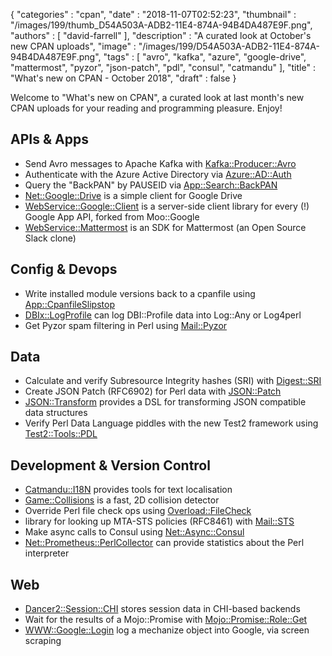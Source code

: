 {
   "categories" : "cpan",
   "date" : "2018-11-07T02:52:23",
   "thumbnail" : "/images/199/thumb_D54A503A-ADB2-11E4-874A-94B4DA487E9F.png",
   "authors" : [
      "david-farrell"
   ],
   "description" : "A curated look at October's new CPAN uploads",
   "image" : "/images/199/D54A503A-ADB2-11E4-874A-94B4DA487E9F.png",
   "tags" : [
      "avro",
      "kafka",
      "azure",
      "google-drive",
      "mattermost",
      "pyzor",
      "json-patch",
      "pdl",
      "consul",
      "catmandu"
   ],
   "title" : "What's new on CPAN - October 2018",
   "draft" : false
}


Welcome to "What's new on CPAN", a curated look at last month's new CPAN uploads for your reading and programming pleasure. Enjoy!

APIs & Apps
-----------
* Send Avro messages to Apache Kafka with [Kafka::Producer::Avro](https://metacpan.org/pod/Kafka::Producer::Avro)
* Authenticate with the Azure Active Directory via [Azure::AD::Auth](https://metacpan.org/pod/Azure::AD::Auth)
* Query the "BackPAN" by PAUSEID via [App::Search::BackPAN](https://metacpan.org/pod/App::Search::BackPAN)
* [Net::Google::Drive](https://metacpan.org/pod/Net::Google::Drive) is a simple client for Google Drive
* [WebService::Google::Client](https://metacpan.org/pod/WebService::Google::Client) is a server-side client library for every (!) Google App API, forked from Moo::Google
* [WebService::Mattermost](https://metacpan.org/pod/WebService::Mattermost) is an SDK for Mattermost (an Open Source Slack clone)


Config & Devops
---------------
* Write installed module versions back to a cpanfile using [App::CpanfileSlipstop](https://metacpan.org/pod/App::CpanfileSlipstop)
* [DBIx::LogProfile](https://metacpan.org/pod/DBIx::LogProfile) can log DBI::Profile data into Log::Any or Log4perl
* Get Pyzor spam filtering in Perl using [Mail::Pyzor](https://metacpan.org/pod/Mail::Pyzor)


Data
----
* Calculate and verify Subresource Integrity hashes (SRI) with [Digest::SRI](https://metacpan.org/pod/Digest::SRI)
* Create JSON Patch (RFC6902) for Perl data with [JSON::Patch](https://metacpan.org/pod/JSON::Patch)
* [JSON::Transform](https://metacpan.org/pod/JSON::Transform) provides a DSL for transforming JSON compatible data structures
* Verify Perl Data Language piddles with the new Test2 framework using [Test2::Tools::PDL](https://metacpan.org/pod/Test2::Tools::PDL)


Development & Version Control
-----------------------------
* [Catmandu::I18N](https://metacpan.org/pod/Catmandu::I18N) provides tools for text localisation
* [Game::Collisions](https://metacpan.org/pod/Game::Collisions) is a fast, 2D collision detector
* Override Perl file check ops using [Overload::FileCheck](https://metacpan.org/pod/Overload::FileCheck)
* library for looking up MTA-STS policies (RFC8461) with [Mail::STS](https://metacpan.org/pod/Mail::STS)
* Make async calls to Consul using [Net::Async::Consul](https://metacpan.org/pod/Net::Async::Consul)
* [Net::Prometheus::PerlCollector](https://metacpan.org/pod/Net::Prometheus::PerlCollector) can provide statistics about the Perl interpreter


Web
---
* [Dancer2::Session::CHI](https://metacpan.org/pod/Dancer2::Session::CHI) stores session data in CHI-based backends
* Wait for the results of a Mojo::Promise with [Mojo::Promise::Role::Get](https://metacpan.org/pod/Mojo::Promise::Role::Get)
* [WWW::Google::Login](https://metacpan.org/pod/WWW::Google::Login) log a mechanize object into Google, via screen scraping


